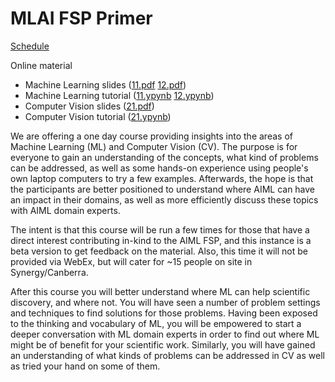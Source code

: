 # MLAI FSP Primer

[Schedule](https://gitlab.com/mlai-csiro/primer/wikis/home)

Online material
- Machine Learning slides ([11.pdf](./11.pdf) [12.pdf](./13.pdf))
- Machine Learning tutorial ([11.ypynb](./11.ypynb) [12.ypynb](./13.ypynb))
- Computer Vision slides ([21.pdf](./21.pdf))
- Computer Vision tutorial ([21.ypynb](./21.ypynb))

We are offering a one day course providing insights into the areas of 
Machine Learning (ML) and Computer Vision (CV). The purpose is for everyone to 
gain an understanding of the concepts, what kind of problems can be addressed, 
as well as some hands-on experience using people's own laptop computers to try 
a few  examples. Afterwards, the hope is that the participants are better 
positioned to understand where AIML can have an impact in their domains, as 
well as more efficiently discuss these topics with AIML domain experts.
 
The intent is that this course will be run a few times for those that have a 
direct interest contributing in-kind to the AIML FSP, and this instance is a 
beta version to get feedback on the material. Also, this time it will not 
be provided via WebEx, but will cater for ~15 people on site 
in Synergy/Canberra.

After this course you will better understand where ML can 
help scientific discovery, and where not. You will have seen a number of 
problem settings and techniques to find solutions for those problems. 
Having been exposed to the thinking and vocabulary of ML, you will be 
empowered to start a deeper conversation with ML domain experts in order 
to find out where ML might be of benefit for your scientific work. Similarly, 
you will have gained an understanding of what kinds of problems can be 
addressed in CV as well as tried your hand on some of them.

